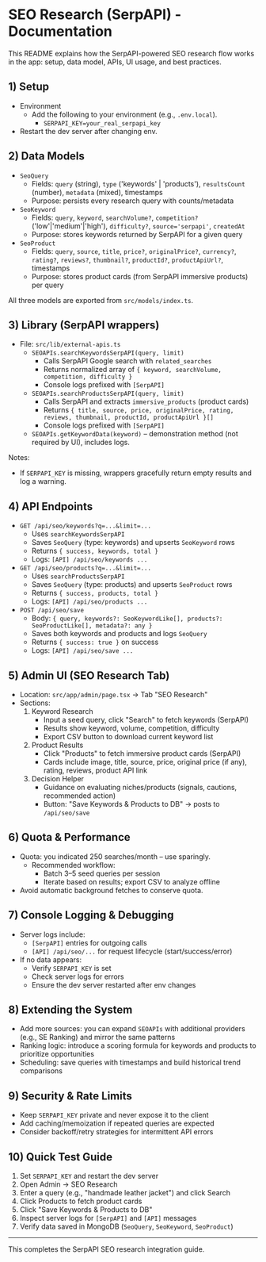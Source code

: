 # SEO Research (SerpAPI) - Documentation

This README explains how the SerpAPI-powered SEO research flow works in the app: setup, data model, APIs, UI usage, and best practices.

## 1) Setup

- Environment
  - Add the following to your environment (e.g., `.env.local`).
    - `SERPAPI_KEY=your_real_serpapi_key`
- Restart the dev server after changing env.

## 2) Data Models

- `SeoQuery`
  - Fields: `query` (string), `type` ('keywords' | 'products'), `resultsCount` (number), `metadata` (mixed), timestamps
  - Purpose: persists every research query with counts/metadata
- `SeoKeyword`
  - Fields: `query`, `keyword`, `searchVolume?`, `competition?` ('low'|'medium'|'high'), `difficulty?`, `source='serpapi'`, `createdAt`
  - Purpose: stores keywords returned by SerpAPI for a given query
- `SeoProduct`
  - Fields: `query`, `source`, `title`, `price?`, `originalPrice?`, `currency?`, `rating?`, `reviews?`, `thumbnail?`, `productId?`, `productApiUrl?`, timestamps
  - Purpose: stores product cards (from SerpAPI immersive products) per query

All three models are exported from `src/models/index.ts`.

## 3) Library (SerpAPI wrappers)

- File: `src/lib/external-apis.ts`
  - `SEOAPIs.searchKeywordsSerpAPI(query, limit)`
    - Calls SerpAPI Google search with `related_searches`
    - Returns normalized array of `{ keyword, searchVolume, competition, difficulty }`
    - Console logs prefixed with `[SerpAPI]`
  - `SEOAPIs.searchProductsSerpAPI(query, limit)`
    - Calls SerpAPI and extracts `immersive_products` (product cards)
    - Returns `{ title, source, price, originalPrice, rating, reviews, thumbnail, productId, productApiUrl }[]`
    - Console logs prefixed with `[SerpAPI]`
  - `SEOAPIs.getKeywordData(keyword)` – demonstration method (not required by UI), includes logs.

Notes:
- If `SERPAPI_KEY` is missing, wrappers gracefully return empty results and log a warning.

## 4) API Endpoints

- `GET /api/seo/keywords?q=...&limit=...`
  - Uses `searchKeywordsSerpAPI`
  - Saves `SeoQuery` (type: keywords) and upserts `SeoKeyword` rows
  - Returns `{ success, keywords, total }`
  - Logs: `[API] /api/seo/keywords ...`
- `GET /api/seo/products?q=...&limit=...`
  - Uses `searchProductsSerpAPI`
  - Saves `SeoQuery` (type: products) and upserts `SeoProduct` rows
  - Returns `{ success, products, total }`
  - Logs: `[API] /api/seo/products ...`
- `POST /api/seo/save`
  - Body: `{ query, keywords?: SeoKeywordLike[], products?: SeoProductLike[], metadata?: any }`
  - Saves both keywords and products and logs `SeoQuery`
  - Returns `{ success: true }` on success
  - Logs: `[API] /api/seo/save ...`

## 5) Admin UI (SEO Research Tab)

- Location: `src/app/admin/page.tsx` → Tab "SEO Research"
- Sections:
  1. Keyword Research
     - Input a seed query, click "Search" to fetch keywords (SerpAPI)
     - Results show keyword, volume, competition, difficulty
     - Export CSV button to download current keyword list
  2. Product Results
     - Click "Products" to fetch immersive product cards (SerpAPI)
     - Cards include image, title, source, price, original price (if any), rating, reviews, product API link
  3. Decision Helper
     - Guidance on evaluating niches/products (signals, cautions, recommended action)
     - Button: "Save Keywords & Products to DB" → posts to `/api/seo/save`

## 6) Quota & Performance

- Quota: you indicated 250 searches/month – use sparingly.
  - Recommended workflow:
    - Batch 3–5 seed queries per session
    - Iterate based on results; export CSV to analyze offline
- Avoid automatic background fetches to conserve quota.

## 7) Console Logging & Debugging

- Server logs include:
  - `[SerpAPI]` entries for outgoing calls
  - `[API] /api/seo/...` for request lifecycle (start/success/error)
- If no data appears:
  - Verify `SERPAPI_KEY` is set
  - Check server logs for errors
  - Ensure the dev server restarted after env changes

## 8) Extending the System

- Add more sources: you can expand `SEOAPIs` with additional providers (e.g., SE Ranking) and mirror the same patterns
- Ranking logic: introduce a scoring formula for keywords and products to prioritize opportunities
- Scheduling: save queries with timestamps and build historical trend comparisons

## 9) Security & Rate Limits

- Keep `SERPAPI_KEY` private and never expose it to the client
- Add caching/memoization if repeated queries are expected
- Consider backoff/retry strategies for intermittent API errors

## 10) Quick Test Guide

1. Set `SERPAPI_KEY` and restart the dev server
2. Open Admin → SEO Research
3. Enter a query (e.g., "handmade leather jacket") and click Search
4. Click Products to fetch product cards
5. Click "Save Keywords & Products to DB"
6. Inspect server logs for `[SerpAPI]` and `[API]` messages
7. Verify data saved in MongoDB (`SeoQuery`, `SeoKeyword`, `SeoProduct`)

---
This completes the SerpAPI SEO research integration guide.
